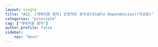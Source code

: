 ```yaml
---
layout: single
title: "#22. [개체지향 원칙] 안정적인 종속성(Stable Dependencies)(작성중)"
categories: "principle"
tag: ["개체지향 원칙"]
author_profile: false
sidebar: 
    nav: "docs"
---
```


